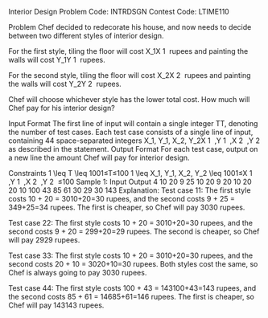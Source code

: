 Interior Design
Problem Code:
INTRDSGN
Contest Code:
LTIME110


Problem
Chef decided to redecorate his house, and now needs to decide between two different styles of interior design.

For the first style, tiling the floor will cost X_1X 
1
​
  rupees and painting the walls will cost Y_1Y 
1
​
  rupees.

For the second style, tiling the floor will cost X_2X 
2
​
  rupees and painting the walls will cost Y_2Y 
2
​
  rupees.

Chef will choose whichever style has the lower total cost. How much will Chef pay for his interior design?

Input Format
The first line of input will contain a single integer TT, denoting the number of test cases.
Each test case consists of a single line of input, containing 44 space-separated integers X_1, Y_1, X_2, Y_2X 
1
​
 ,Y 
1
​
 ,X 
2
​
 ,Y 
2
​
  as described in the statement.
Output Format
For each test case, output on a new line the amount Chef will pay for interior design.

Constraints
1 \leq T \leq 1001≤T≤100
1 \leq X_1, Y_1, X_2, Y_2 \leq 1001≤X 
1
​
 ,Y 
1
​
 ,X 
2
​
 ,Y 
2
​
 ≤100
Sample 1:
Input
Output
4
10 20 9 25
10 20 9 20
10 20 20 10
100 43 85 61
30
29
30
143
Explanation:
Test case 11: The first style costs 10 + 20 = 3010+20=30 rupees, and the second costs 9 + 25 = 349+25=34 rupees. The first is cheaper, so Chef will pay 3030 rupees.

Test case 22: The first style costs 10 + 20 = 3010+20=30 rupees, and the second costs 9 + 20 = 299+20=29 rupees. The second is cheaper, so Chef will pay 2929 rupees.

Test case 33: The first style costs 10 + 20 = 3010+20=30 rupees, and the second costs 20 + 10 = 3020+10=30 rupees. Both styles cost the same, so Chef is always going to pay 3030 rupees.

Test case 44: The first style costs 100 + 43 = 143100+43=143 rupees, and the second costs 85 + 61 = 14685+61=146 rupees. The first is cheaper, so Chef will pay 143143 rupees.
